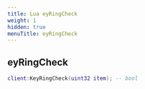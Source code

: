 ```yaml
---
title: Lua eyRingCheck
weight: 1
hidden: true
menuTitle: eyRingCheck
---
```

## eyRingCheck
```lua
client:KeyRingCheck(uint32 item); -- bool
```